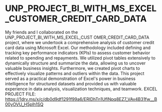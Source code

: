 # UNP_PROJECT_BI_WITH_MS_EXCEL_CUSTOMER_CREDIT_CARD_DATA
My friends and I collaborated on the UNP_PROJECT_BI_WITH_MS_EXCEL_CUST OMER_CREDIT_CARD_DATA project, where we undertook a comprehensive analysis of customer credit card data using Microsoft Excel. Our methodology included defining and tracking key performance indicators (KPIs) to assess customer behavior related to spending and repayments. We utilized pivot tables extensively to dynamically structure and summarize the data, allowing us to uncover valuable business insights. Furthermore, we created pivot charts to effectively visualize patterns and outliers within the data. This project served as a practical demonstration of Excel's power in business intelligence for structured datasets and provided us with valuable experience in data analysis, visualization techniques, and teamwork.
EXCEL PROJECT FILE: https://1drv.ms/x/c/db0d9df1291f99a6/ERIDhTn1UflNpq8EZ7_VAv4B31fw__B00yOVU_H5plh1SQ
